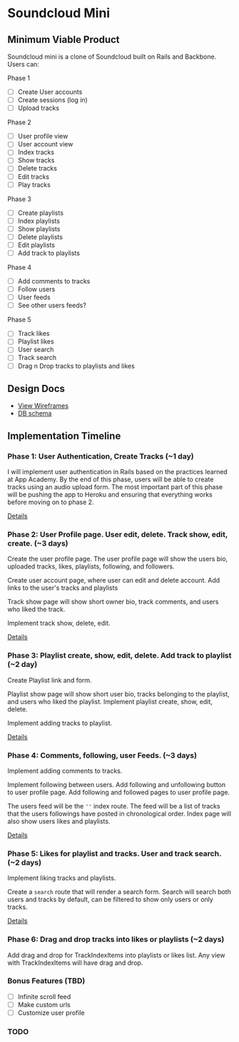 # Soundcloud Mini

<!-- [Heroku link][heroku] -->

<!-- [heroku]: -->

## Minimum Viable Product
Soundcloud mini is a clone of Soundcloud built on Rails and Backbone. Users can:

<!-- This is a Markdown checklist. Use it to keep track of your progress! -->
Phase 1
- [ ] Create User accounts
- [ ] Create sessions (log in)
- [ ] Upload tracks

Phase 2
- [ ] User profile view
- [ ] User account view
- [ ] Index tracks
- [ ] Show tracks
- [ ] Delete tracks
- [ ] Edit tracks
- [ ] Play tracks

Phase 3
- [ ] Create playlists
- [ ] Index playlists
- [ ] Show playlists
- [ ] Delete playlists
- [ ] Edit playlists
- [ ] Add track to playlists

Phase 4
- [ ] Add comments to tracks
- [ ] Follow users
- [ ] User feeds
- [ ] See other users feeds?

Phase 5
- [ ] Track likes
- [ ] Playlist likes
- [ ] User search
- [ ] Track search
- [ ] Drag n Drop tracks to playlists and likes

## Design Docs
* [View Wireframes][views]
* [DB schema][schema]

[views]: ./docs/views.md
[schema]: ./docs/schema.md

## Implementation Timeline

### Phase 1: User Authentication, Create Tracks (~1 day)
I will implement user authentication in Rails based on the practices learned at
App Academy. By the end of this phase, users will be able to create tracks using
an audio upload form. The most important part of this phase will be pushing the
app to Heroku and ensuring that everything works before moving on to phase 2.

[Details][phase-one]

### Phase 2: User Profile page. User edit, delete. Track show, edit, create. (~3 days)
Create the user profile page. The user profile page will show the users bio,
uploaded tracks, likes, playlists, following, and followers.

Create user account page, where user can edit and delete account. Add links to the user's tracks and playlists

Track show page will show short owner bio, track comments, and users who liked
the track.

Implement track show, delete, edit.


[Details][phase-two]

### Phase 3: Playlist create, show, edit, delete. Add track to playlist (~2 day)
Create Playlist link and form.

Playlist show page will show short user bio, tracks belonging to the playlist,
and users who liked the playlist. Implement playlist create, show, edit, delete.

Implement adding tracks to playlist.


[Details][phase-three]

### Phase 4: Comments, following, user Feeds. (~3 days)
Implement adding comments to tracks.

Implement following between users. Add following and unfollowing button to user
profile page. Add following and followed pages to user profile page.

The users feed will be the `''` index route. The feed will be a list of tracks
that the users followings have posted in chronological order. Index page will
also show users likes and playlists.



[Details][phase-four]

### Phase 5: Likes for playlist and tracks. User and track search. (~2 days)
Implement liking tracks and playlists.

Create a `search` route that will render a search form. Search will search both
users and tracks by default, can be filtered to show only users or only tracks.

[Details][phase-five]


### Phase 6: Drag and drop tracks into likes or playlists (~2 days)
Add drag and drop for TrackIndexItems into playlists or likes list. Any view
with TrackIndexItems will have drag and drop.



### Bonus Features (TBD)
- [ ] Infinite scroll feed
- [ ] Make custom urls
- [ ] Customize user profile

[phase-one]: ./docs/phases/phase1.md
[phase-two]: ./docs/phases/phase2.md
[phase-three]: ./docs/phases/phase3.md
[phase-four]: ./docs/phases/phase4.md
[phase-five]: ./docs/phases/phase5.md


### TODO
